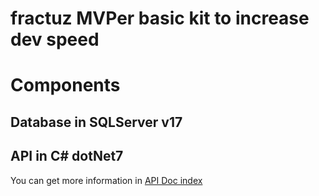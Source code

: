 # fractuz MVPer basic kit to increase dev speed 


# Components

## Database in SQLServer v17


## API in C# dotNet7

You can get more information in [API Doc index](/api/docs/API%20Doc%20index.md)

